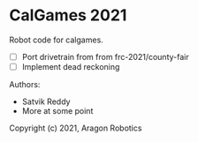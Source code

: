 # CalGames 2021

Robot code for calgames.



- [ ] Port drivetrain from from frc-2021/county-fair
- [ ] Implement dead reckoning

Authors:

- Satvik Reddy
- More at some point

Copyright (c) 2021, Aragon Robotics